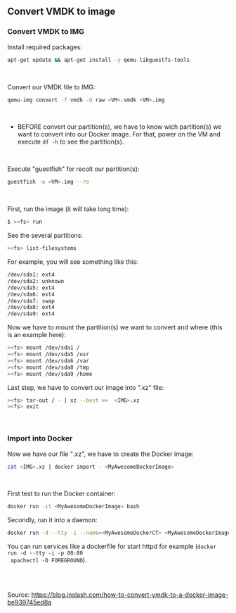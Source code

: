 ## Convert VMDK to image

### Convert VMDK to IMG
Install required packages:
```bash
apt-get update && apt-get install -y qemu libguestfs-tools
```

<br>

Convert our VMDK file to IMG:
```bash
qemu-img convert -f vmdk -O raw <VM>.vmdk <VM>.img
```

<br>

* BEFORE convert our partition(s), we have to know wich partition(s) we want to convert into our Docker image. For that, power on the VM and execute <code>df -h</code> to see the partition(s).

<br>

Execute "guestfish" for recolt our partition(s):
```bash
guestfish -a <VM>.img --ro
```

<br>

First, run the image (it will take long time):
```bash
$ ><fs> run
```

See the several partitions:
```bash
><fs> list-filesystems
```

For example, you will see something like this:
```bash
/dev/sda1: ext4
/dev/sda2: unknown
/dev/sda5: ext4
/dev/sda6: ext4
/dev/sda7: swap
/dev/sda8: ext4
/dev/sda9: ext4
```

Now we have to mount the partition(s) we want to convert and where (this is an example here):
```bash
><fs> mount /dev/sda1 /
><fs> mount /dev/sda5 /usr
><fs> mount /dev/sda6 /var
><fs> mount /dev/sda8 /tmp
><fs> mount /dev/sda9 /home
```

Last step, we have to convert our image into ".xz" file:
```bash
><fs> tar-out / - | xz --best >>  <IMG>.xz
><fs> exit
```

<br>

### Import into Docker

Now we have our file "<IMG>.xz", we have to create the Docker image:
```bash
cat <IMG>.xz | docker import - <MyAwesomeDockerImage>
```

<br>

First test to run the Docker container:
```bash
docker run -it <MyAwesomeDockerImage> bash
```
Secondly, run it into a daemon:
```bash
docker run -d --tty -i --name=<MyAwesomeDockerCT> <MyAwesomeDockerImage> bash
```
You can run services like a dockerfile for start httpd for example (<code>docker run -d --tty -i  -p 80:80 <MyAwesomeDockerCT> <MyAwesomeDockerImage> apachectl -D FOREGROUND</code>).

<br><br>

Source: https://blog.inslash.com/how-to-convert-vmdk-to-a-docker-image-be939745ed8a
